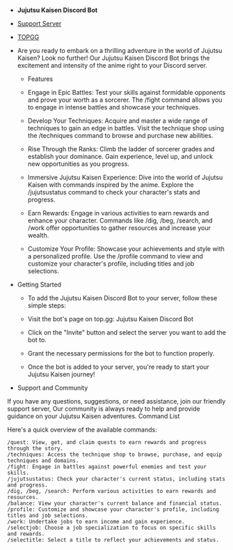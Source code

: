 - **Jujutsu Kaisen Discord Bot**
- [ Support Server](https://discord.gg/cAtwjHvRDq)
- [TOPGG](https://top.gg/bot/991443928790335518)

- Are you ready to embark on a thrilling adventure in the world of Jujutsu Kaisen? Look no further! Our Jujutsu Kaisen Discord Bot brings the excitement and intensity of the anime right to your Discord server.
  - Features

   -  Engage in Epic Battles: Test your skills against formidable opponents and prove your worth as a sorcerer. The /fight command allows you to engage in intense battles and showcase your techniques.
   -  Develop Your Techniques: Acquire and master a wide range of techniques to gain an edge in battles. Visit the technique shop using the /techniques command to browse and purchase new abilities.
   -  Rise Through the Ranks: Climb the ladder of sorcerer grades and establish your dominance. Gain experience, level up, and unlock new opportunities as you progress.
   -  Immersive Jujutsu Kaisen Experience: Dive into the world of Jujutsu Kaisen with commands inspired by the anime. Explore the /jujutsustatus command to check your character's stats and progress.
   -  Earn Rewards: Engage in various activities to earn rewards and enhance your character. Commands like /dig, /beg, /search, and /work offer opportunities to gather resources and increase your wealth.
   -  Customize Your Profile: Showcase your achievements and style with a personalized profile. Use the /profile command to view and customize your character's profile, including titles and job selections.

- Getting Started

   - To add the Jujutsu Kaisen Discord Bot to your server, follow these simple steps:

   - Visit the bot's page on top.gg: Jujutsu Kaisen Discord Bot
   - Click on the "Invite" button and select the server you want to add the bot to.
   - Grant the necessary permissions for the bot to function properly.
   - Once the bot is added to your server, you're ready to start your Jujutsu Kaisen journey!

- Support and Community

If you have any questions, suggestions, or need assistance, join our friendly support server, Our community is always ready to help and provide guidance on your Jujutsu Kaisen adventures.
Command List

Here's a quick overview of the available commands:

    /quest: View, get, and claim quests to earn rewards and progress through the story.
    /techniques: Access the technique shop to browse, purchase, and equip techniques and domains.
    /fight: Engage in battles against powerful enemies and test your skills.
    /jujutsustatus: Check your character's current status, including stats and progress.
    /dig, /beg, /search: Perform various activities to earn rewards and resources.
    /balance: View your character's current balance and financial status.
    /profile: Customize and showcase your character's profile, including titles and job selections.
    /work: Undertake jobs to earn income and gain experience.
    /selectjob: Choose a job specialization to focus on specific skills and rewards.
    /selectitle: Select a title to reflect your achievements and status.

